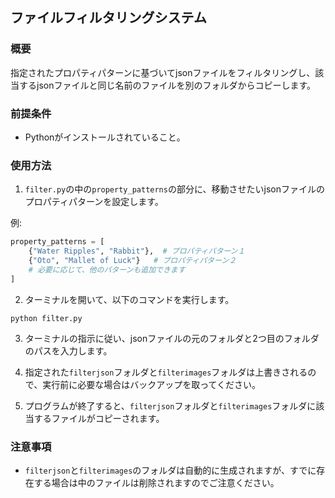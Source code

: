 
## ファイルフィルタリングシステム

### 概要
指定されたプロパティパターンに基づいてjsonファイルをフィルタリングし、該当するjsonファイルと同じ名前のファイルを別のフォルダからコピーします。

### 前提条件
- Pythonがインストールされていること。

### 使用方法

1. `filter.py`の中の`property_patterns`の部分に、移動させたいjsonファイルのプロパティパターンを設定します。

例:
```python
property_patterns = [
    {"Water Ripples", "Rabbit"},  # プロパティパターン１
    {"Oto", "Mallet of Luck"}   # プロパティパターン２
    # 必要に応じて、他のパターンも追加できます
]
```

2. ターミナルを開いて、以下のコマンドを実行します。
```
python filter.py
```

3. ターミナルの指示に従い、jsonファイルの元のフォルダと2つ目のフォルダのパスを入力します。

4. 指定された`filterjson`フォルダと`filterimages`フォルダは上書きされるので、実行前に必要な場合はバックアップを取ってください。

5. プログラムが終了すると、`filterjson`フォルダと`filterimages`フォルダに該当するファイルがコピーされます。

### 注意事項
- `filterjson`と`filterimages`のフォルダは自動的に生成されますが、すでに存在する場合は中のファイルは削除されますのでご注意ください。
